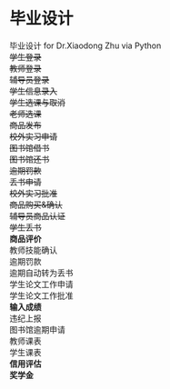 # 毕业设计
毕业设计 for Dr.Xiaodong Zhu via Python  
~~学生登录  
教师登录  
辅导员登录  
学生信息录入  
学生选课与取消  
老师选课  
商品发布  
校外实习申请  
图书馆借书  
图书馆还书  
逾期罚款  
丢书申请  
校外实习批准  
商品购买&确认  
辅导员商品认证  
学生丢书~~   
**商品评价**  
教师技能确认  
逾期罚款  
逾期自动转为丢书  
学生论文工作申请  
学生论文工作批准  
**输入成绩**  
违纪上报  
图书馆逾期申请  
教师课表  
学生课表  
**信用评估**  
**奖学金**  





